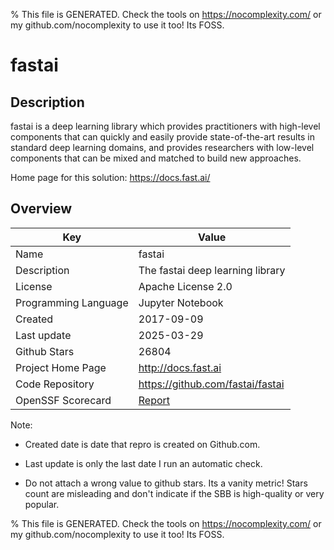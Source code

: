 
% This file is GENERATED. Check the tools on https://nocomplexity.com/ or my github.com/nocomplexity to use it too! Its FOSS. 

# fastai

## Description 

fastai is a deep learning library which provides practitioners with high-level components that can quickly and easily provide state-of-the-art results in standard deep learning domains, and provides researchers with low-level components that can be mixed and matched to build new approaches.

Home page for this solution: https://docs.fast.ai/ 

## Overview 

| Key | Value |
| --- | --- |
| Name | fastai |
| Description | The fastai deep learning library |
| License | Apache License 2.0 |
| Programming Language | Jupyter Notebook |
| Created | 2017-09-09 |
| Last update | 2025-03-29 |
| Github Stars | 26804 |
| Project Home Page | http://docs.fast.ai |
| Code Repository | https://github.com/fastai/fastai |
| OpenSSF Scorecard | [Report](https://securityscorecards.dev/viewer/?uri=github.com/fastai/fastai) |

Note:
 - Created date is date that repro is created on Github.com. 

- Last update is only the last date I run an automatic check. 

- Do not attach a wrong value to github stars. Its a vanity metric! Stars count are misleading and 
don't indicate if the SBB is high-quality or very popular.

% This file is GENERATED. Check the tools on https://nocomplexity.com/ or my github.com/nocomplexity to use it too! Its FOSS. 

